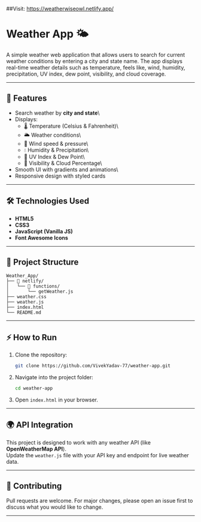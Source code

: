 ##Visit: https://weatherwiseowl.netlify.app/

# Weather App 🌤️
A simple weather web application that allows users to search for current
weather conditions by entering a city and state name. The app displays
real-time weather details such as temperature, feels like, wind,
humidity, precipitation, UV index, dew point, visibility, and cloud
coverage.

------------------------------------------------------------------------

## 🚀 Features

-   Search weather by **city and state**\
-   Displays:
    -   🌡️ Temperature (Celsius & Fahrenheit)\
    -   🌥️ Weather conditions\
    -   💨 Wind speed & pressure\
    -   💧 Humidity & Precipitation\
    -   🔆 UV Index & Dew Point\
    -   👀 Visibility & Cloud Percentage\
-   Smooth UI with gradients and animations\
-   Responsive design with styled cards

------------------------------------------------------------------------

## 🛠️ Technologies Used

-   **HTML5**
-   **CSS3**
-   **JavaScript (Vanilla JS)**
-   **Font Awesome Icons**

------------------------------------------------------------------------

## 📂 Project Structure
    Weather_App/
    ├── 📁 netlify/
    │   └── 📁 functions/
    │       └── getWeather.js
    ├── weather.css
    ├── weather.js
    ├── index.html
    └── README.md

------------------------------------------------------------------------

## ⚡ How to Run

1.  Clone the repository:

    ``` bash
    git clone https://github.com/VivekYadav-77/weather-app.git
    ```

2.  Navigate into the project folder:

    ``` bash
    cd weather-app
    ```

3.  Open `index.html` in your browser.

------------------------------------------------------------------------

## 🌍 API Integration

This project is designed to work with any weather API (like
**OpenWeatherMap API**).\
Update the `weather.js` file with your API key and endpoint for live
weather data.

------------------------------------------------------------------------

## 🤝 Contributing

Pull requests are welcome. For major changes, please open an issue first
to discuss what you would like to change.


------------------------------------------------------------------------

